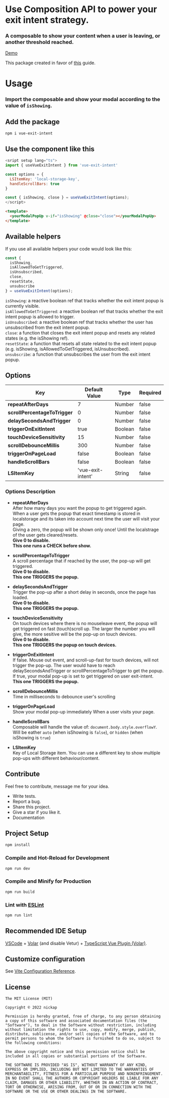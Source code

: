 # Use Composition API to power your exit intent strategy.
### A composable to show your content when a user is leaving, or another threshold reached.
[Demo](https://vue-exit-intent.netlify.app/)

This package created in favor of [this](https://dev.to/nickap/exit-intent-pop-up-how-to-publish-on-npm-vue-3-3bhm) guide.

# Usage
### Import the composable and show your modal according to the value of `isShowing`.
## Add the package
```
npm i vue-exit-intent
```
## Use the component like this
``` javascript
<sript setup lang="ts">
import { useVueExitIntent } from 'vue-exit-intent'

const options = {
  LSItemKey: 'local-storage-key',
  handleScrollBars: true
}

const { isShowing, close } = useVueExitIntent(options);
</script>
```  
``` html
<template>
  <yourModalPopUp v-if="isShowing" @close="close"></yourModalPopUp>
</template>
```  

## Available helpers
If you use all available helpers your code would look like this:
```javascript
const {
  isShowing,
  isAllowedToGetTriggered,
  isUnsubscribed,
  close,
  resetState,
  unsubscribe
} = useVueExitIntent(options);
```
`isShowing`: a reactive boolean ref that tracks whether the exit intent popup is currently visible.  
`isAllowedToGetTriggered`: a reactive boolean ref that tracks whether the exit intent popup is allowed to trigger.  
`isUnsubscribed`: a reactive boolean ref that tracks whether the user has unsubscribed from the exit intent popup.  
`close`: a function that closes the exit intent popup and resets any related states (e.g. the isShowing ref).  
`resetState`: a function that resets all state related to the exit intent popup (e.g. isShowing, isAllowedToGetTriggered, isUnsubscribed).  
`unsubscribe`: a function that unsubscribes the user from the exit intent popup.  
## Options
| Key | Default Value | Type | Required |
| --- | --- | --- | --- |
| **repeatAfterDays** | 7 | Number | false |
| **scrollPercentageToTrigger** | 0 | Number | false |
| **delaySecondsAndTrigger** | 0 | Number | false |
| **triggerOnExitIntent** | true | Boolean | false |
| **touchDeviceSensitivity** | 15 | Number  | false |
| **scrollDebounceMillis** | 300 | Number | false |
| **triggerOnPageLoad** | false | Boolean | false |
| **handleScrollBars** | false | Boolean | false |
| **LSItemKey** | 'vue-exit-intent' | String  | false |

### Options Description
- **repeatAfterDays**  
After how many days you want the popup to get triggered again.  
When a user gets the popup that exact timestamp is stored in localstorage and its taken into account next time the user will visit your page.  
Giving a zero, the popup will be shown only once! Until the localstrage of the user gets cleared/resets.  
**Give 0 to disable.**  
**This one runs a CHECK before show.**

- **scrollPercentageToTrigger**  
A scroll percentage that if reached by the user, the pop-up will get triggered.  
**Give 0 to disable.**  
**This one TRIGGERS the popup.**

- **delaySecondsAndTrigger**  
Trigger the pop-up after a short delay in seconds, once the page has loaded.  
**Give 0 to disable.**  
**This one TRIGGERS the popup.**

- **touchDeviceSensitivity**  
On touch devices where there is no mouseleave event, the popup will get triggered on fast (touch)scroll up.
The larger the number you will give, the more sesitive will be the pop-up on touch devices.  
**Give 0 to disable.**  
**This one TRIGGERS the popup on touch devices.**

- **triggerOnExitIntent**  
If false. Mouse out event, and scroll-up-fast for touch devices, will not trigger the pop-up. The user would have to reach delaySecondsAndTrigger or scrollPercentageToTrigger to get the popup.
If true, your modal pop-up is set to get triggered on user exit-intent.  
**This one TRIGGERS the popup.**

- **scrollDebounceMillis**  
Time in milliseconds to debounce user's scrolling  

- **triggerOnPageLoad**  
Show your modal pop-up immediately When a user visits your page.

- **handleScrollBars**  
Composable will handle the value of: `document.body.style.overflowY`.  
Will be eather `auto` (when isShowing is `false`), or `hidden` (when isShowing is `true`)

- **LSItemKey**  
Key of Local Storage item.
You can use a different key to show multiple pop-ups with different behaviour/content.

## Contribute
Feel free to contribute, message me for your idea.  
- Write tests.  
- Report a bug.  
- Share this project.  
- Give a star if you like it.  
- Documentation  

## Project Setup

```sh
npm install
```

### Compile and Hot-Reload for Development

```sh
npm run dev
```

### Compile and Minify for Production

```sh
npm run build
```

### Lint with [ESLint](https://eslint.org/)

```sh
npm run lint
```
## Recommended IDE Setup

[VSCode](https://code.visualstudio.com/) + [Volar](https://marketplace.visualstudio.com/items?itemName=Vue.volar) (and disable Vetur) + [TypeScript Vue Plugin (Volar)](https://marketplace.visualstudio.com/items?itemName=Vue.vscode-typescript-vue-plugin).

## Customize configuration

See [Vite Configuration Reference](https://vitejs.dev/config/).
## License
```
The MIT License (MIT)

Copyright © 2022 nickap

Permission is hereby granted, free of charge, to any person obtaining a copy of this software and associated documentation files (the "Software"), to deal in the Software without restriction, including without limitation the rights to use, copy, modify, merge, publish, distribute, sublicense, and/or sell copies of the Software, and to permit persons to whom the Software is furnished to do so, subject to the following conditions:

The above copyright notice and this permission notice shall be included in all copies or substantial portions of the Software.

THE SOFTWARE IS PROVIDED "AS IS", WITHOUT WARRANTY OF ANY KIND, EXPRESS OR IMPLIED, INCLUDING BUT NOT LIMITED TO THE WARRANTIES OF MERCHANTABILITY, FITNESS FOR A PARTICULAR PURPOSE AND NONINFRINGEMENT. IN NO EVENT SHALL THE AUTHORS OR COPYRIGHT HOLDERS BE LIABLE FOR ANY CLAIM, DAMAGES OR OTHER LIABILITY, WHETHER IN AN ACTION OF CONTRACT, TORT OR OTHERWISE, ARISING FROM, OUT OF OR IN CONNECTION WITH THE SOFTWARE OR THE USE OR OTHER DEALINGS IN THE SOFTWARE.
```